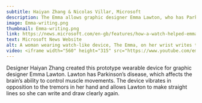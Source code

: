 ```yaml
---
subtitle: Haiyan Zhang & Nicolas Villar, Microsoft
description: The Emma allows graphic designer Emma Lawton, who has Parkinson’s disease, to write and draw clearly.
image: Emma-writing.png
thumbnail: Emma-writing.png
link: https://news.microsoft.com/en-gb/features/how-a-watch-helped-emma-write-again/#sm.000pikcywjjrfmg103i2hsvtn0lwb#GmAqVUZK15QdeUC0.97
text: Microsoft News Website
alt: A woman wearing watch-like device, The Emma, on her wrist writes the name Emma on a sheet of lined paper.
video: <iframe width="560" height="315" src="https://www.youtube.com/embed/k9Rm-U9havE" frameborder="0" allowfullscreen></iframe>
---
```

Designer Haiyan Zhang created this prototype wearable device for graphic designer Emma Lawton. Lawton has Parkinson’s disease, which affects the brain’s ability to control muscle movements. The device vibrates in opposition to the tremors in her hand and allows Lawton to make straight lines so she can write and draw clearly again.

